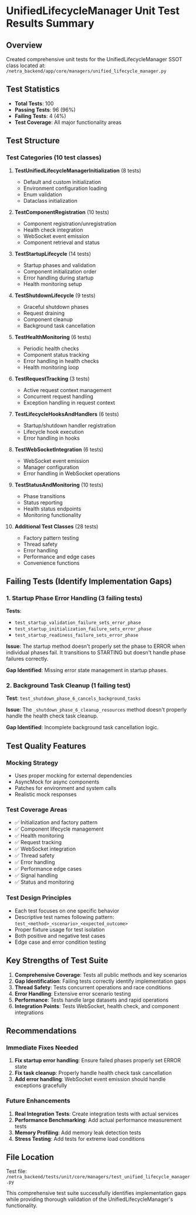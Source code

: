 # UnifiedLifecycleManager Unit Test Results Summary

## Overview
Created comprehensive unit tests for the UnifiedLifecycleManager SSOT class located at:
`/netra_backend/app/core/managers/unified_lifecycle_manager.py`

## Test Statistics
- **Total Tests**: 100
- **Passing Tests**: 96 (96%)
- **Failing Tests**: 4 (4%)
- **Test Coverage**: All major functionality areas

## Test Structure

### Test Categories (10 test classes)

1. **TestUnifiedLifecycleManagerInitialization** (8 tests)
   - Default and custom initialization
   - Environment configuration loading
   - Enum validation
   - Dataclass initialization

2. **TestComponentRegistration** (10 tests)
   - Component registration/unregistration
   - Health check integration
   - WebSocket event emission
   - Component retrieval and status

3. **TestStartupLifecycle** (14 tests)
   - Startup phases and validation
   - Component initialization order
   - Error handling during startup
   - Health monitoring setup

4. **TestShutdownLifecycle** (9 tests)
   - Graceful shutdown phases
   - Request draining
   - Component cleanup
   - Background task cancellation

5. **TestHealthMonitoring** (6 tests)
   - Periodic health checks
   - Component status tracking
   - Error handling in health checks
   - Health monitoring loop

6. **TestRequestTracking** (3 tests)
   - Active request context management
   - Concurrent request handling
   - Exception handling in request context

7. **TestLifecycleHooksAndHandlers** (6 tests)
   - Startup/shutdown handler registration
   - Lifecycle hook execution
   - Error handling in hooks

8. **TestWebSocketIntegration** (6 tests)
   - WebSocket event emission
   - Manager configuration
   - Error handling in WebSocket operations

9. **TestStatusAndMonitoring** (10 tests)
   - Phase transitions
   - Status reporting
   - Health status endpoints
   - Monitoring functionality

10. **Additional Test Classes** (28 tests)
    - Factory pattern testing
    - Thread safety
    - Error handling
    - Performance and edge cases
    - Convenience functions

## Failing Tests (Identify Implementation Gaps)

### 1. Startup Phase Error Handling (3 failing tests)
**Tests**: 
- `test_startup_validation_failure_sets_error_phase`
- `test_startup_initialization_failure_sets_error_phase` 
- `test_startup_readiness_failure_sets_error_phase`

**Issue**: The startup method doesn't properly set the phase to ERROR when individual phases fail. It transitions to STARTING but doesn't handle phase failures correctly.

**Gap Identified**: Missing error state management in startup phases.

### 2. Background Task Cleanup (1 failing test)
**Test**: `test_shutdown_phase_6_cancels_background_tasks`

**Issue**: The `_shutdown_phase_6_cleanup_resources` method doesn't properly handle the health check task cleanup.

**Gap Identified**: Incomplete background task cancellation logic.

## Test Quality Features

### Mocking Strategy
- Uses proper mocking for external dependencies
- AsyncMock for async components
- Patches for environment and system calls
- Realistic mock responses

### Test Coverage Areas
- ✅ Initialization and factory pattern
- ✅ Component lifecycle management
- ✅ Health monitoring
- ✅ Request tracking
- ✅ WebSocket integration
- ✅ Thread safety
- ✅ Error handling
- ✅ Performance edge cases
- ✅ Signal handling
- ✅ Status and monitoring

### Test Design Principles
- Each test focuses on one specific behavior
- Descriptive test names following pattern: `test_<method>_<scenario>_<expected_outcome>`
- Proper fixture usage for test isolation
- Both positive and negative test cases
- Edge case and error condition testing

## Key Strengths of Test Suite

1. **Comprehensive Coverage**: Tests all public methods and key scenarios
2. **Gap Identification**: Failing tests correctly identify implementation gaps
3. **Thread Safety**: Tests concurrent operations and race conditions
4. **Error Handling**: Extensive error scenario testing
5. **Performance**: Tests handle large datasets and rapid operations
6. **Integration Points**: Tests WebSocket, health check, and component integrations

## Recommendations

### Immediate Fixes Needed
1. **Fix startup error handling**: Ensure failed phases properly set ERROR state
2. **Fix task cleanup**: Properly handle health check task cancellation
3. **Add error handling**: WebSocket event emission should handle exceptions gracefully

### Future Enhancements
1. **Real Integration Tests**: Create integration tests with actual services
2. **Performance Benchmarking**: Add actual performance measurement tests
3. **Memory Profiling**: Add memory leak detection tests
4. **Stress Testing**: Add tests for extreme load conditions

## File Location
Test file: `/netra_backend/tests/unit/core/managers/test_unified_lifecycle_manager.py`

This comprehensive test suite successfully identifies implementation gaps while providing thorough validation of the UnifiedLifecycleManager's functionality.